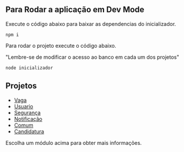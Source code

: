 ## Para Rodar a aplicação em Dev Mode

Execute o código abaixo para baixar as dependencias do inicializador.
```shell script
npm i
```

Para rodar o projeto execute o código abaixo.

"Lembre-se de modificar o acesso ao banco em cada um dos projetos"
```shell script
node inicializador
```

## Projetos

- [Vaga](./vaga/README.md)
- [Usuario](./usuario/README.md)
- [Segurança](./seguranca/README.md)
- [Notificação](./notificacao/README.md)
- [Comum](./comum/README.md)
- [Candidatura](./candidatura/README.md)

Escolha um módulo acima para obter mais informações.
